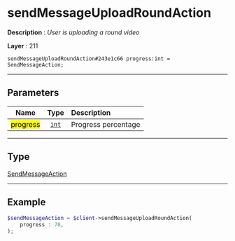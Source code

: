 # sendMessageUploadRoundAction

**Description** : *User is uploading a round video*

**Layer** : 211

```tl
sendMessageUploadRoundAction#243e1c66 progress:int = SendMessageAction;
```

---

## Parameters

| Name | Type | Description |
| :---: | :---: | :--- |
| <mark>progress</mark> | [`int`](type/int) | Progress percentage |

---

## Type

[SendMessageAction](type/SendMessageAction)

---

## Example

```php
$sendMessageAction = $client->sendMessageUploadRoundAction(
	progress : 78,
);
```
